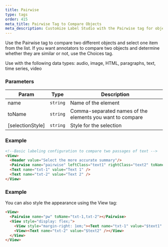 ```yaml
---
title: Pairwise
type: tags
order: 415
meta_title: Pairwise Tag to Compare Objects
meta_description: Customize Label Studio with the Pairwise tag for object comparison tasks for machine learning and data science projects.
---
```


Use the Pairwise tag to compare two different objects and select one item from the list. If you want annotators to compare two objects and determine whether they are similar or not, use the Choices tag.

Use with the following data types: audio, image, HTML, paragraphs, text, time series, video

### Parameters

| Param | Type | Description |
| --- | --- | --- |
| name | <code>string</code> | Name of the element |
| toName | <code>string</code> | Comma-separated names of the elements you want to compare |
| [selectionStyle] | <code>string</code> | Style for the selection |

### Example
```html
<!--Basic labeling configuration to compare two passages of text -->
<View>
  <Header value="Select the more accurate summary"/>
  <Pairwise name="pairwise" leftClass="text1" rightClass="text2" toName="txt-1,txt-2"></Pairwise>
  <Text name="txt-1" value="Text 1" />
  <Text name="txt-2" value="Text 2" />
</View>
```
### Example

You can also style the appearance using the View tag:

```html
<View>
  <Pairwise name="pw" toName="txt-1,txt-2"></Pairwise>
  <View style="display: flex;">
    <View style="margin-right: 1em;"><Text name="txt-1" value="$text1" /></View>
    <View><Text name="txt-2" value="$text2" /></View>
  </View>
</View>
```
